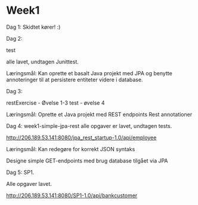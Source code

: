 # Week1
Dag 1:
Skidtet kører! :)


Dag 2:

test

alle lavet, undtagen Junittest.

Læringsmål:
Kan oprette et basalt Java projekt med JPA og benytte annoteringer til at persistere entiteter videre i database.



Dag 3:

restExercise - Øvelse 1-3
test - øvelse 4

Læringsmål:
Oprette et Java projekt med REST endpoints
Rest annotationer


Dag 4:
week1-simple-jpa-rest
alle opgaver er lavet, undtagen tests.

http://206.189.53.141:8080/jpa_rest_startup-1.0/api/employee


Læringsmål:
Kan redegøre for korrekt JSON syntaks

Designe simple GET-endpoints med brug database tilgået via JPA

Dag 5:
SP1.

Alle opgaver lavet.

http://206.189.53.141:8080/SP1-1.0/api/bankcustomer
